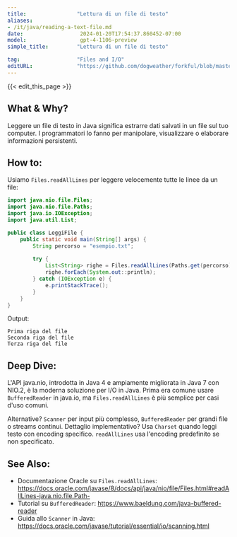 ```yaml
---
title:                "Lettura di un file di testo"
aliases:
- /it/java/reading-a-text-file.md
date:                  2024-01-20T17:54:37.860452-07:00
model:                 gpt-4-1106-preview
simple_title:         "Lettura di un file di testo"

tag:                  "Files and I/O"
editURL:              "https://github.com/dogweather/forkful/blob/master/content/it/java/reading-a-text-file.md"
---
```


{{< edit_this_page >}}

## What & Why?
Leggere un file di testo in Java significa estrarre dati salvati in un file sul tuo computer. I programmatori lo fanno per manipolare, visualizzare o elaborare informazioni persistenti.

## How to:
Usiamo `Files.readAllLines` per leggere velocemente tutte le linee da un file:

```java
import java.nio.file.Files;
import java.nio.file.Paths;
import java.io.IOException;
import java.util.List;

public class LeggiFile {
    public static void main(String[] args) {
        String percorso = "esempio.txt";
        
        try {
            List<String> righe = Files.readAllLines(Paths.get(percorso));
            righe.forEach(System.out::println);
        } catch (IOException e) {
            e.printStackTrace();
        }
    }
}
```

Output:
``` 
Prima riga del file
Seconda riga del file
Terza riga del file
```

## Deep Dive:
L'API java.nio, introdotta in Java 4 e ampiamente migliorata in Java 7 con NIO.2, è la moderna soluzione per I/O in Java. Prima era comune usare `BufferedReader` in java.io, ma `Files.readAllLines` è più semplice per casi d'uso comuni.

Alternative? `Scanner` per input più complesso, `BufferedReader` per grandi file o streams continui. Dettaglio implementativo? Usa `Charset` quando leggi testo con encoding specifico. `readAllLines` usa l'encoding predefinito se non specificato.

## See Also:
- Documentazione Oracle su `Files.readAllLines`: https://docs.oracle.com/javase/8/docs/api/java/nio/file/Files.html#readAllLines-java.nio.file.Path-
- Tutorial su `BufferedReader`: https://www.baeldung.com/java-buffered-reader
- Guida allo `Scanner` in Java: https://docs.oracle.com/javase/tutorial/essential/io/scanning.html
